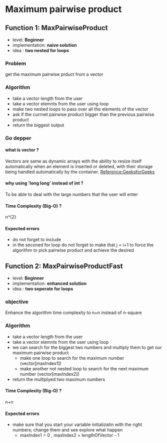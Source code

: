 # Maximum pairwise product

## Function 1: MaxPairwiseProduct

* level: **Beginner**
* implementation: **naive solution**
* idea : **two nested for loops** 

### Problem
 get the maximum pairwise prduct from a vector

### Algorithm
 - take a vector length from the user
 - take a vector elemnts from the user using loop
 - make two nested loops to pass over all the elements of the vector
 - ask if the currnet pairwise product bigger than the previous pairwise product
 - return the biggest output 

### Go depper

#### what is vector ? 
Vectors are same as dynamic arrays with the ability to resize itself automatically when an element is inserted or deleted, with their storage being handled automatically by the container. [Reference:GeeksforGeeks](https://www.geeksforgeeks.org/vector-in-cpp-stl/)

#### why using 'long long' instead of int ?
To be able to deal with the large numbers that the user will enter 

#### Time Complexity (Big-O) ?
n^{2} 

#### Expected errors

 - do not forget to include <vector>
 - in the seconed for loop do not forget to make that j = i+1 to force the algorithm to pick pairwise product and achieve the desired


## Function 2: MaxPairwiseProductFast

* level: **Beginner**
* implementation: **enhanced solution**
* idea : **two seperate for loops** 

### objective
Enhance the algorithm time complexity to  n+n instead of n-square

### Algorithm
 - take a vector length from the user
 - take a vector elemnts from the user using loop
 - we can search for the biggest two numbers and multiply them to get our maximum pairwise product
    - make one loop to search for the maximum number (vector[maxIndex1])
    - make another not nested loop to search for the next maximum number (vector[maxIndex2])
 - return the multiplyed two maximum numbers

#### Time Complexity (Big-O) ?
 n+n

 #### Expected errors

 - make sure that you start your variable initializatin with the right numbers; change them and see explore what happen 
   - maxIndex1 = 0 , maxIndex2 = lengthOfVector - 1